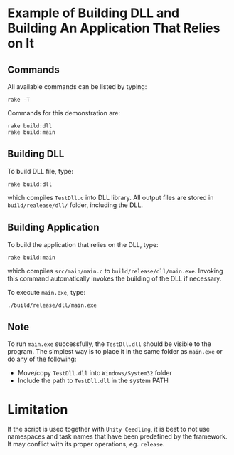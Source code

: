 Example of Building DLL and Building An Application That Relies on It
====================================================================

Commands
--------
All available commands can be listed by typing:
```
rake -T
```
Commands for this demonstration are:
```
rake build:dll
rake build:main
```

Building DLL
------------
To build DLL file, type:
```
rake build:dll
```
which compiles `TestDll.c` into DLL library. All output files are stored in `build/realease/dll/` folder, including the DLL.

Building Application
--------------------
To build the application that relies on the DLL, type:
```
rake build:main
```
which compiles `src/main/main.c` to `build/release/dll/main.exe`. Invoking this command automatically invokes the building of the DLL if necessary.

To execute `main.exe`, type:
```
./build/release/dll/main.exe
```

Note
----
To run `main.exe` successfully, the `TestDll.dll` should be visible to the program. The simplest way is to place it in the same folder as `main.exe` or do any of the following:
- Move/copy `TestDll.dll` into `Windows/System32` folder
- Include the path to `TestDll.dll` in the system PATH

Limitation
==========
If the script is used together with `Unity Ceedling`, it is best to not use namespaces and task names that have been predefined by the framework. It may conflict with its proper operations, eg. `release`.

